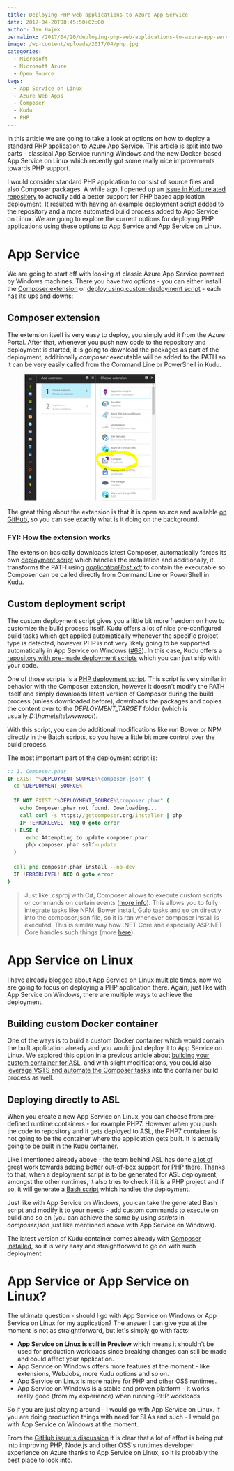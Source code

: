 ```yaml
---
title: Deploying PHP web applications to Azure App Service
date: 2017-04-20T08:45:50+02:00
author: Jan Hajek
permalink: /2017/04/20/deploying-php-web-applications-to-azure-app-service/
image: /wp-content/uploads/2017/04/php.jpg
categories:
  - Microsoft
  - Microsoft Azure
  - Open Source
tags:
  - App Service on Linux
  - Azure Web Apps
  - Composer
  - Kudu
  - PHP
---
```


<p>In this article we are going to take a look at options on how to deploy a standard PHP application to Azure App Service. This article is split into two parts - classical App Service running Windows and the new Docker-based App Service on Linux which recently got some really nice improvements towards PHP support.</p>

<!--more-->

<p>I would consider standard PHP application to consist of source files and also Composer packages. A while ago, I opened up an <a href="https://github.com/projectkudu/KuduScript/issues/68">issue in Kudu related repository</a> to actually add a better support for PHP based application deployment. It resulted with having an example deployment script added to the repository and a more automated build process added to App Service on Linux. We are going to explore the current options for deploying PHP applications using these options to App Service and App Service on Linux.</p>

<h1>App Service</h1>

<p>We are going to start off with looking at classic Azure App Service powered by Windows machines. There you have two options - you can either install the <a href="https://www.siteextensions.net/packages/ComposerExtension/">Composer extension</a> or <a href="https://github.com/projectkudu/kudu/wiki/Custom-Deployment-Script">deploy using custom deployment script</a>&nbsp;- each has its ups and downs:</p>

<h2>Composer extension</h2>

<p>The extension itself is very easy to deploy, you simply add it from the Azure Portal. After that, whenever you push new code to the repository and deployment is started, it is going to download the packages as part of the deployment, additionally&nbsp;<em>composer</em>&nbsp;executable will be added to the PATH so it can be very easily called from the Command Line or PowerShell in Kudu.</p>
<div class="wp-block-image"><figure class="aligncenter"><a href="/uploads/2017/04/composer_extension.png"><img src="/uploads/2017/04/composer_extension-300x290.png" alt="" class="wp-image-282"/></a></figure></div>
<p>The great thing about the extension is that it is open source and available <a href="https://github.com/SyntaxC4-MSFT/ComposerExtension">on GitHub</a>, so you can see exactly what is it doing on the background.</p>
<h3>FYI: How the extension works</h3>

<p>The extension basically downloads latest Composer, automatically forces its own <a href="https://github.com/SyntaxC4-MSFT/ComposerExtension/blob/master/Content/Hooks/deploy.cmd">deployment script</a>&nbsp;which handles the installation and additionally, it transforms the PATH using <a href="https://github.com/SyntaxC4-MSFT/ComposerExtension/blob/master/Content/applicationHost.xdt"><em>applicationHost.xdt</em></a> to contain the executable so Composer can be called directly from Command Line or PowerShell in Kudu.</p>

<h2>Custom deployment script</h2>

<p>The custom deployment script gives you a little bit more freedom on how to customize the build process itself. Kudu offers a lot of nice&nbsp;pre-configured build tasks which get applied automatically whenever the specific project type is detected, however PHP is not very likely going to be supported automatically in App Service on Windows (<a href="https://github.com/projectkudu/KuduScript/issues/68#issuecomment-294979059">#68</a>). In this case, Kudu offers a <a href="https://github.com/projectkudu/kudu-deployment-scripts">repository with pre-made deployment scripts</a> which you can just ship with your code.</p>

<p>One of those scripts is a <a href="https://github.com/projectkudu/kudu-deployment-scripts/blob/master/scripts/deploy-php.cmd">PHP deployment script</a>. This script is very similar in behavior with the Composer extension, however it doesn't modify the PATH itself and simply downloads latest version of Composer during the build process (unless downloaded before), downloads the packages and copies the content over to the&nbsp;<em>DEPLOYMENT_TARGET</em> folder (which is usually&nbsp;<em>D:\home\site\wwwroot</em>).</p>

<p>With this script, you can do additional modifications like run&nbsp;Bower or NPM directly in the Batch scripts, so you have a little bit more control over the build process.</p>

<p>The most important part of the deployment script is:</p>

```bat
:: 1. Composer.phar
IF EXIST "%DEPLOYMENT_SOURCE%\composer.json" (
  cd %DEPLOYMENT_SOURCE%

  IF NOT EXIST "%DEPLOYMENT_SOURCE%\composer.phar" (
    echo Composer.phar not found. Downloading...
    call curl -s https://getcomposer.org/installer | php
    IF !ERRORLEVEL! NEQ 0 goto error
  ) ELSE (
      echo Attempting to update composer.phar
      php composer.phar self-update
  )
  
  call php composer.phar install --no-dev
  IF !ERRORLEVEL! NEQ 0 goto error
)
```

<blockquote class="wp-block-quote"><p>Just like .csproj with C#, Composer allows to execute custom scripts or commands on certain events (<a href="https://getcomposer.org/doc/articles/scripts.md">more info</a>). This allows you to fully integrate tasks like NPM, Bower install, Gulp tasks and so on directly into the composer.json file, so it is ran whenever composer install is executed. This is similar way how .NET Core and especially ASP.NET Core handles such things (more <a href="https://docs.microsoft.com/en-us/dotnet/articles/core/tools/project-json-to-csproj#scripts">here</a>).</p></blockquote>
<h1>App Service on Linux</h1>

<p>I have already blogged about App Service on Linux <a href="https://hajekj.net/2016/12/25/building-custom-docker-images-for-use-in-app-service-on-linux/">multiple times</a>, now we are going to focus on deploying a PHP application there. Again, just like with App Service on Windows, there are multiple ways to achieve the deployment.</p>

<h2>Building custom Docker container</h2>

<p>One of the ways is to build a custom Docker container which would contain the built application already and you would just deploy it to App Service on Linux. We explored this option in a previous article about <a href="https://hajekj.net/2016/12/25/building-custom-docker-images-for-use-in-app-service-on-linux/">building your custom container for ASL</a>, and with slight modifications, you could also <a href="https://hajekj.net/2016/10/30/creating-a-build-agent-and-definition-for-php-in-vsts/">leverage VSTS and automate the Composer tasks</a> into the container build process as well.</p>

<h2>Deploying directly to ASL</h2>

<p>When you create a new App Service on Linux, you can choose from pre-defined runtime containers - for example PHP7. However when you push the code to repository and it gets deployed to ASL, the PHP7 container is not going to be the container where the application gets built. It is actually going to be built in the Kudu container.</p>

<p>Like I mentioned already above - the team behind ASL has done <a href="https://github.com/projectkudu/KuduScript/commit/5166d4f19d598b3f4f00078a7dca9f50c9ecf4be">a lot of great work</a> towards adding better out-of-box support for PHP there. Thanks to that, when a deployment script is to be generated for ASL deployment, amongst the other runtimes, it also tries to check if it is a PHP project and if so, it will generate a <a href="https://github.com/projectkudu/KuduScript/blob/5166d4f19d598b3f4f00078a7dca9f50c9ecf4be/lib/templates/deploy.bash.php.template">Bash script</a> which handles the deployment.</p>

<p>Just like with App Service on Windows, you can take the generated Bash script and modify it to your needs - add custom commands to execute on build and so on (you can achieve the same by using <em>scripts</em> in <em>composer.json</em> just like mentioned above with App Service on Windows).</p>

<p>The latest version of Kudu container comes already with <a href="https://github.com/Azure-App-Service/kudu/blob/master/1.4/Dockerfile#L261">Composer installed</a>, so&nbsp;it is very easy and straightforward to go on with such deployment.</p>

<h1>App Service or App Service on Linux?</h1>

<p>The ultimate question - should I go with App Service on Windows or App Service on Linux for my application? The answer I can give you at the moment is not as straightforward, but let's simply go&nbsp;with facts:</p>

<ul><li><strong>App Service on Linux is still in Preview</strong> which means it shouldn't be used for production workloads since breaking changes can still be made and could affect your application.</li><li>App Service on Windows offers more features at the moment - like extensions, WebJobs, more Kudu options and so on.</li><li>App Service on Linux is more native for PHP and other OSS runtimes.</li><li>App Service on Windows is a stable and proven platform - it works really good (from my experience) when running PHP workloads.</li></ul>

<p>So if you are just playing around - I would go with App Service on Linux. If you are doing production things with need for SLAs and such - I would go with App Service on Windows at the moment.</p>

<p>From the <a href="https://github.com/projectkudu/KuduScript/issues/68#issuecomment-294979059">GitHub issue's discussion</a> it is clear that a lot of effort is being put into improving PHP, Node.js and other OSS's runtimes developer experience on Azure thanks to App Service on Linux, so it is probably the best place to look into.</p>
